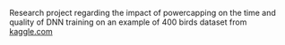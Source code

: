 Research project regarding the impact of powercapping on the time and quality of DNN training on an example of 400 birds dataset from [kaggle.com](https://www.kaggle.com/datasets/gpiosenka/100-bird-species)
